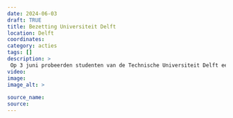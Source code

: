 ```yaml
---
date: 2024-06-03
draft: TRUE
title: Bezetting Universiteit Delft
location: Delft
coordinates: 
category: acties
tags: []
description: > 
 Op 3 juni probeerden studenten van de Technische Universiteit Delft een gebouw te bezetten, wat door de politie werd verhinderd. Meer dan 15 studenten werden gearresteerd.
video: 
image: 
image_alt: > 
 
source_name: 
source: 
---
```

